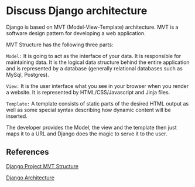# Discuss Django architecture

Django is based on MVT (Model-View-Template) architecture. MVT is a software design pattern for developing a web application.

MVT Structure has the following three parts:

`Model:` It is going to act as the interface of your data. It is responsible for maintaining data. It is the logical data structure behind the entire application and is represented by a database (generally relational databases such as MySql, Postgres).

`View:` It is the user interface what you see in your browser when you render a website. It is represented by HTML/CSS/Javascript and Jinja files.

`Template:` A template consists of static parts of the desired HTML output as well as some special syntax describing how dynamic content will be inserted.

The developer provides the Model, the view and the template then just maps it to a URL and Django does the magic to serve it to the user.

## References

[Django Project MVT Structure](https://www.geeksforgeeks.org/django-project-mvt-structure/)

[Django Architecture](https://www.educba.com/django-architecture/)
